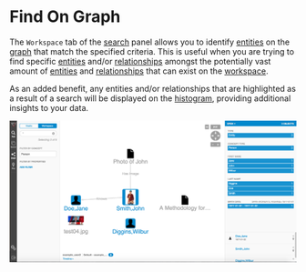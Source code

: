 # Find On Graph

The `Workspace` tab of the [search](search.md) panel allows you to identify [entities](entities.md) on the
[graph](graph.md) that match the specified criteria. This is useful when you are trying to find specific [entities](entities.md)
and/or [relationships](edges.md) amongst the potentially vast amount of
 [entities](entities.md) and
[relationships](edges.md) that can exist on the [workspace](workspaces.md).

As an added benefit, any entities and/or relationships that are highlighted as a result of a search will be displayed on
the [histogram](detail-pane.md), providing additional insights to your data.

<img src = images/find-on-graph.png width="600">
